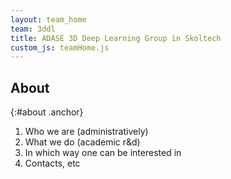 ```yaml
---
layout: team_home
team: 3ddl
title: ADASE 3D Deep Learning Group in Skoltech
custom_js: teamHome.js
---
```

## About
{:#about .anchor}
1. Who we are (administratively)
2. What we do (academic r&d)
3. In which way one can be interested in
4. Contacts, etc
